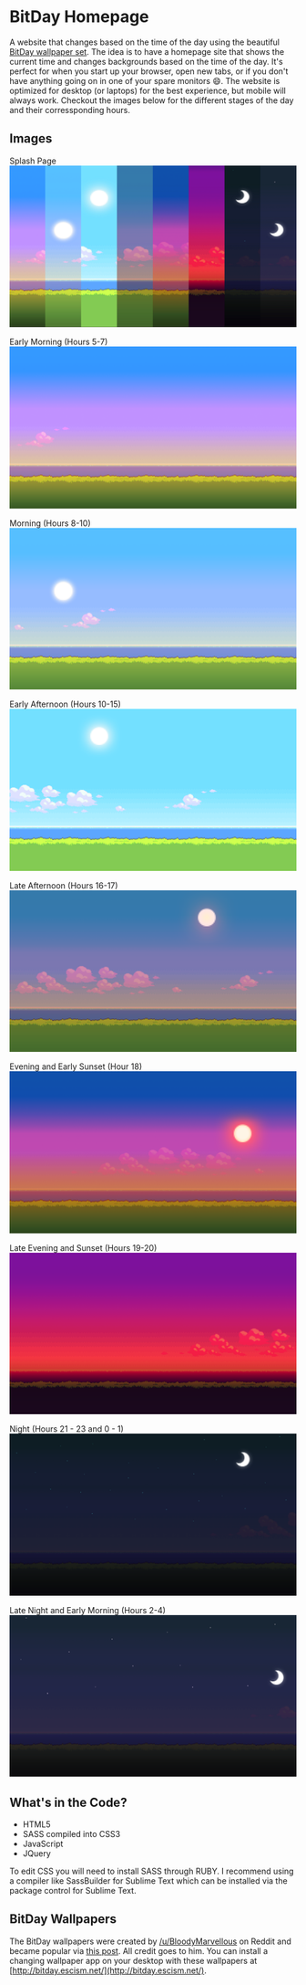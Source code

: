 BitDay Homepage
======

A website that changes based on the time of the day using the beautiful [BitDay wallpaper set](http://imgur.com/a/VZ9H2). The idea is to have a homepage site that shows the current time and changes backgrounds based on the time of the day. It's perfect for when you start up your browser, open new tabs, or if you don't have anything going on in one of your spare monitors :smile:. The website is optimized for desktop (or laptops) for the best experience, but mobile will always work. Checkout the images below for the different stages of the day and their corressponding hours.


## Images
Splash Page
![Splash](https://github.com/alanwright/BitDay/blob/gh-pages/img/00-Splash-NoText.png?raw=true)

Early Morning (Hours 5-7)
![Image 1](https://github.com/alanwright/BitDay/blob/gh-pages/img/1.png?raw=true)

Morning (Hours 8-10)
![Image 2](https://github.com/alanwright/BitDay/blob/gh-pages/img/2.png?raw=true)

Early Afternoon (Hours 10-15)
![Image 3](https://github.com/alanwright/BitDay/blob/gh-pages/img/3.png?raw=true)

Late Afternoon (Hours 16-17)
![Image 4](https://github.com/alanwright/BitDay/blob/gh-pages/img/4.png?raw=true)

Evening and Early Sunset (Hour 18)
![Image 5](https://github.com/alanwright/BitDay/blob/gh-pages/img/5.png?raw=true)

Late Evening and Sunset (Hours 19-20)
![Image 6](https://github.com/alanwright/BitDay/blob/gh-pages/img/6.png?raw=true)

Night (Hours 21 - 23 and 0 - 1)
![Image 7](https://github.com/alanwright/BitDay/blob/gh-pages/img/7.png?raw=true)

Late Night and Early Morning (Hours 2-4)
![Image 8](https://github.com/alanwright/BitDay/blob/gh-pages/img/8.png?raw=true)

## What's in the Code?

* HTML5
* SASS compiled into CSS3
* JavaScript
* JQuery

To edit CSS you will need to install SASS through RUBY. I recommend using a compiler like SassBuilder for Sublime Text which can be installed via the package control for Sublime Text.

## BitDay Wallpapers

The BitDay wallpapers were created by [/u/BloodyMarvellous](http://www.reddit.com/user/BloodyMarvellous) on Reddit and became popular via [this post](http://www.reddit.com/r/wallpapers/comments/1tqe9k/update_new_version_of_the_8bit_day_wallpaper_set/). All credit goes to him. You can install a changing wallpaper app on your desktop with these wallpapers at [http://bitday.escism.net/](http://bitday.escism.net/). 
